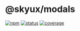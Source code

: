 # @skyux/modals

[![npm](https://img.shields.io/npm/v/@skyux/modals.svg)](https://www.npmjs.com/package/@skyux/modals)
[![status](https://travis-ci.org/blackbaud/skyux-modals.svg?branch=master)](https://travis-ci.org/blackbaud/skyux-modals)
[![coverage](https://codecov.io/gh/blackbaud/skyux-modals/branch/master/graphs/badge.svg?branch=master)](https://codecov.io/gh/blackbaud/skyux-modals/branch/master)

